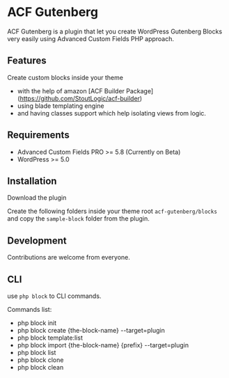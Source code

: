 # ACF Gutenberg

ACF Gutenberg is a plugin that let you create WordPress Gutenberg Blocks very easily using Advanced Custom Fields PHP approach.

## Features

Create custom blocks inside your theme 
  - with the help of amazon [ACF Builder Package] (https://github.com/StoutLogic/acf-builder)
  - using blade templating engine
  - and having classes support which help isolating views from logic.

## Requirements

- Advanced Custom Fields PRO >= 5.8 (Currently on Beta)
- WordPress >= 5.0 

## Installation

Download the plugin

Create the following folders inside your theme root `acf-gutenberg/blocks` and copy the `sample-block` folder from the plugin.

## Development

Contributions are welcome from everyone.

## CLI

use `php block` to CLI commands.

Commands list:
  - php block init
  - php block create {the-block-name} --target=plugin 
  - php block template:list
  - php block import {the-block-name} {prefix} --target=plugin
  - php block list
  - php block clone 
  - php block clean